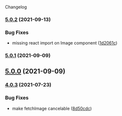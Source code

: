 Changelog
### [5.0.2](https://github.com/whitecrownclown/react-imgp/compare/v5.0.1...v5.0.2) (2021-09-13)


### Bug Fixes

* missing react import on Image component ([1d2061c](https://github.com/whitecrownclown/react-imgp/commit/1d2061c55ab4c160aa1946c864f605b0fafd8339))

### [5.0.1](https://github.com/whitecrownclown/react-imgp/compare/v5.0.0...v5.0.1) (2021-09-09)

## [5.0.0](https://github.com/whitecrownclown/react-imgp/compare/v4.0.3...v5.0.0) (2021-09-09)

### [4.0.3](https://github.com/whitecrownclown/react-imgp/compare/v4.0.2...v4.0.3) (2021-07-23)


### Bug Fixes

* make fetchImage cancelable ([8d50cdc](https://github.com/whitecrownclown/react-imgp/commit/8d50cdc375beff818491bd746aa3aaa6438ac21a))
